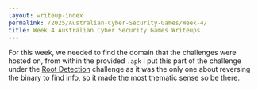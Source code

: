```yaml
---
layout: writeup-index
permalink: /2025/Australian-Cyber-Security-Games/Week-4/
title: Week 4 Australian Cyber Security Games Writeups
---
```


For this week, we needed to find the domain that the challenges were hosted on, from within the provided `.apk` 
I put this part of the challenge under the [Root Detection](./Root-Detection-is-the-least-of-our-problems-but-lets-have-it-anyway) challenge as it was the only one about reversing the binary to find info, so it made the most thematic sense so be there.
